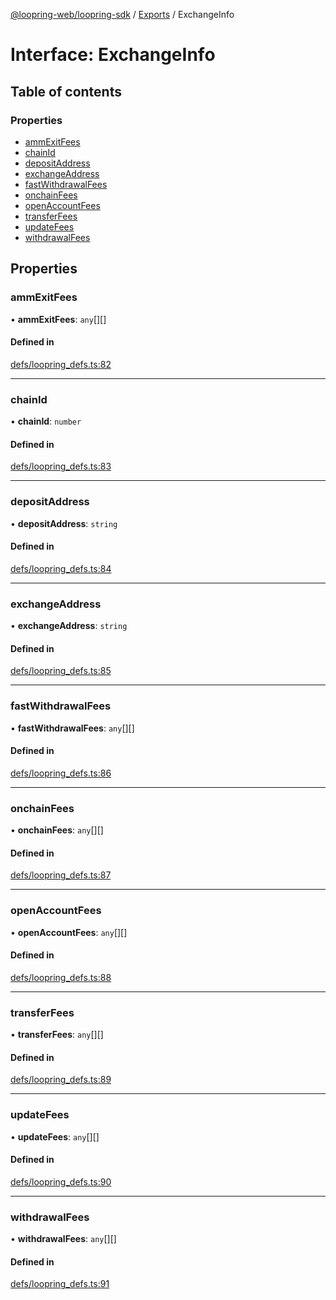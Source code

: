 [@loopring-web/loopring-sdk](../README.md) / [Exports](../modules.md) / ExchangeInfo

# Interface: ExchangeInfo

## Table of contents

### Properties

- [ammExitFees](ExchangeInfo.md#ammexitfees)
- [chainId](ExchangeInfo.md#chainid)
- [depositAddress](ExchangeInfo.md#depositaddress)
- [exchangeAddress](ExchangeInfo.md#exchangeaddress)
- [fastWithdrawalFees](ExchangeInfo.md#fastwithdrawalfees)
- [onchainFees](ExchangeInfo.md#onchainfees)
- [openAccountFees](ExchangeInfo.md#openaccountfees)
- [transferFees](ExchangeInfo.md#transferfees)
- [updateFees](ExchangeInfo.md#updatefees)
- [withdrawalFees](ExchangeInfo.md#withdrawalfees)

## Properties

### ammExitFees

• **ammExitFees**: `any`[][]

#### Defined in

[defs/loopring_defs.ts:82](https://github.com/Loopring/loopring_sdk/blob/b7df545/src/defs/loopring_defs.ts#L82)

___

### chainId

• **chainId**: `number`

#### Defined in

[defs/loopring_defs.ts:83](https://github.com/Loopring/loopring_sdk/blob/b7df545/src/defs/loopring_defs.ts#L83)

___

### depositAddress

• **depositAddress**: `string`

#### Defined in

[defs/loopring_defs.ts:84](https://github.com/Loopring/loopring_sdk/blob/b7df545/src/defs/loopring_defs.ts#L84)

___

### exchangeAddress

• **exchangeAddress**: `string`

#### Defined in

[defs/loopring_defs.ts:85](https://github.com/Loopring/loopring_sdk/blob/b7df545/src/defs/loopring_defs.ts#L85)

___

### fastWithdrawalFees

• **fastWithdrawalFees**: `any`[][]

#### Defined in

[defs/loopring_defs.ts:86](https://github.com/Loopring/loopring_sdk/blob/b7df545/src/defs/loopring_defs.ts#L86)

___

### onchainFees

• **onchainFees**: `any`[][]

#### Defined in

[defs/loopring_defs.ts:87](https://github.com/Loopring/loopring_sdk/blob/b7df545/src/defs/loopring_defs.ts#L87)

___

### openAccountFees

• **openAccountFees**: `any`[][]

#### Defined in

[defs/loopring_defs.ts:88](https://github.com/Loopring/loopring_sdk/blob/b7df545/src/defs/loopring_defs.ts#L88)

___

### transferFees

• **transferFees**: `any`[][]

#### Defined in

[defs/loopring_defs.ts:89](https://github.com/Loopring/loopring_sdk/blob/b7df545/src/defs/loopring_defs.ts#L89)

___

### updateFees

• **updateFees**: `any`[][]

#### Defined in

[defs/loopring_defs.ts:90](https://github.com/Loopring/loopring_sdk/blob/b7df545/src/defs/loopring_defs.ts#L90)

___

### withdrawalFees

• **withdrawalFees**: `any`[][]

#### Defined in

[defs/loopring_defs.ts:91](https://github.com/Loopring/loopring_sdk/blob/b7df545/src/defs/loopring_defs.ts#L91)
